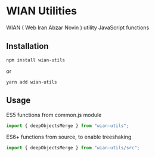 # WIAN Utilities

WIAN ( Web Iran Abzar Novin ) utility JavaScript functions

## Installation

```shell
npm install wian-utils

```

or

```shell
yarn add wian-utils

```

## Usage

ES5 functions from common.js module

```js
import { deepObjectsMerge } from "wian-utils";
```

ES6+ functions from source, to enable treeshaking

```js
import { deepObjectsMerge } from "wian-utils/src";
```
